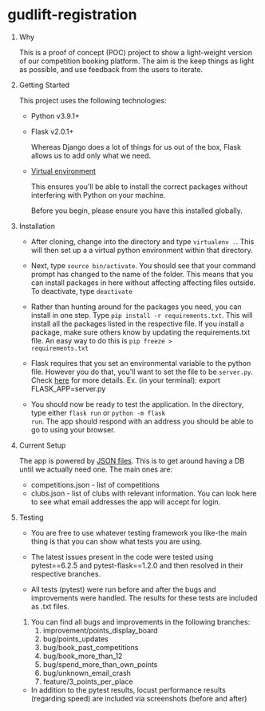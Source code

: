 # gudlift-registration

1. Why


    This is a proof of concept (POC) project to show a light-weight version of our competition booking platform. The aim is the keep things as light as possible, and use feedback from the users to iterate.

2. Getting Started

    This project uses the following technologies:

    * Python v3.9.1+

    * Flask v2.0.1+

        Whereas Django does a lot of things for us out of the box, Flask allows us to add only what we need. 
     

    * [Virtual environment](https://virtualenv.pypa.io/en/stable/installation.html)

        This ensures you'll be able to install the correct packages without interfering with Python on your machine.

        Before you begin, please ensure you have this installed globally. 


3. Installation

    - After cloning, change into the directory and type <code>virtualenv .</code>. This will then set up a a virtual python environment within that directory.

    - Next, type <code>source bin/activate</code>. You should see that your command prompt has changed to the name of the folder. This means that you can install packages in here without affecting affecting files outside. To deactivate, type <code>deactivate</code>

    - Rather than hunting around for the packages you need, you can install in one step. Type <code>pip install -r requirements.txt</code>. This will install all the packages listed in the respective file. If you install a package, make sure others know by updating the requirements.txt file. An easy way to do this is <code>pip freeze > requirements.txt</code>

    - Flask requires that you set an environmental variable to the python file. However you do that, you'll want to set the file to be <code>server.py</code>. Check [here](https://flask.palletsprojects.com/en/1.1.x/quickstart/#a-minimal-application) for more details. Ex. (in your terminal): export FLASK_APP=server.py

    - You should now be ready to test the application. In the directory, type either <code>flask run</code> or <code>python -m flask run</code>. The app should respond with an address you should be able to go to using your browser.

4. Current Setup

    The app is powered by [JSON files](https://www.tutorialspoint.com/json/json_quick_guide.htm). This is to get around having a DB until we actually need one. The main ones are:
     
    * competitions.json - list of competitions
    * clubs.json - list of clubs with relevant information. You can look here to see what email addresses the app will accept for login.

5. Testing

    * You are free to use whatever testing framework you like-the main thing is that you can show what tests you are using.

    * The latest issues present in the code were tested using pytest==6.2.5 and pytest-flask==1.2.0 and then resolved in their respective branches.
    
    * All tests (pytest) were run before and after the bugs and improvements were handled. The results for these tests are included as .txt files.
    
    1. You can find all bugs and improvements in the following branches: 
       1. improvement/points_display_board 
       2. bug/points_updates 
       3. bug/book_past_competitions 
       4. bug/book_more_than_12 
       5. bug/spend_more_than_own_points
       6. bug/unknown_email_crash 
       7. feature/3_points_per_place
    
    * In addition to the pytest results, locust performance results (regarding speed) are included via screenshots (before and after)

